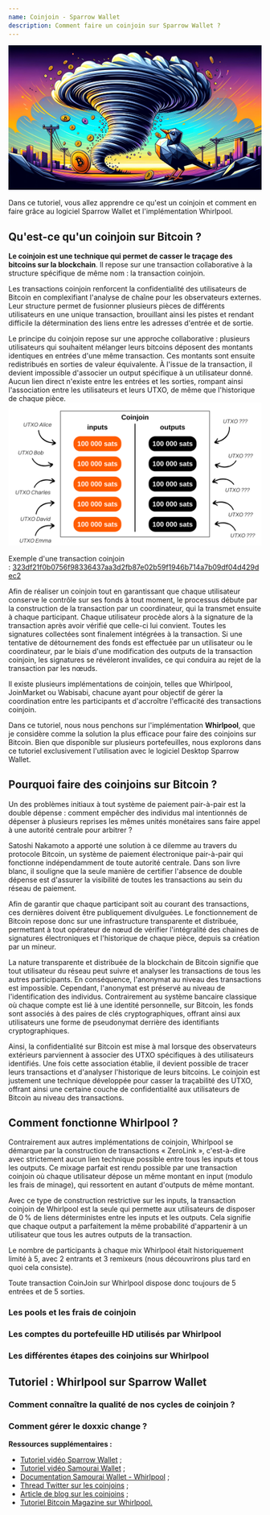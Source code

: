 ```yaml
---
name: Coinjoin - Sparrow Wallet
description: Comment faire un coinjoin sur Sparrow Wallet ?
---
```

![cover](assets/cover.webp)

Dans ce tutoriel, vous allez apprendre ce qu'est un coinjoin et comment en faire grâce au logiciel Sparrow Wallet et l'implémentation Whirlpool.

## Qu'est-ce qu'un coinjoin sur Bitcoin ?
**Le coinjoin est une technique qui permet de casser le traçage des bitcoins sur la blockchain**. Il repose sur une transaction collaborative à la structure spécifique de même nom : la transaction coinjoin.

Les transactions coinjoin renforcent la confidentialité des utilisateurs de Bitcoin en complexifiant l'analyse de chaîne pour les observateurs externes. Leur structure permet de fusionner plusieurs pièces de différents utilisateurs en une unique transaction, brouillant ainsi les pistes et rendant difficile la détermination des liens entre les adresses d'entrée et de sortie.

Le principe du coinjoin repose sur une approche collaborative : plusieurs utilisateurs qui souhaitent mélanger leurs bitcoins déposent des montants identiques en entrées d'une même transaction. Ces montants sont ensuite redistribués en sorties de valeur équivalente. À l'issue de la transaction, il devient impossible d'associer un output spécifique à un utilisateur donné. Aucun lien direct n'existe entre les entrées et les sorties, rompant ainsi l'association entre les utilisateurs et leurs UTXO, de même que l'historique de chaque pièce.
![coinjoin](assets/fr/1.png)

Exemple d'une transaction coinjoin : [323df21f0b0756f98336437aa3d2fb87e02b59f1946b714a7b09df04d429dec2](https://mempool.space/fr/tx/323df21f0b0756f98336437aa3d2fb87e02b59f1946b714a7b09df04d429dec2)

Afin de réaliser un coinjoin tout en garantissant que chaque utilisateur conserve le contrôle sur ses fonds à tout moment, le processus débute par la construction de la transaction par un coordinateur, qui la transmet ensuite à chaque participant. Chaque utilisateur procède alors à la signature de la transaction après avoir vérifié que celle-ci lui convient. Toutes les signatures collectées sont finalement intégrées à la transaction. Si une tentative de détournement des fonds est effectuée par un utilisateur ou le coordinateur, par le biais d'une modification des outputs de la transaction coinjoin, les signatures se révéleront invalides, ce qui conduira au rejet de la transaction par les nœuds.

Il existe plusieurs implémentations de coinjoin, telles que Whirlpool, JoinMarket ou Wabisabi, chacune ayant pour objectif de gérer la coordination entre les participants et d'accroître l'efficacité des transactions coinjoin.

Dans ce tutoriel, nous nous penchons sur l'implémentation **Whirlpool**, que je considère comme la solution la plus efficace pour faire des coinjoins sur Bitcoin. Bien que disponible sur plusieurs portefeuilles, nous explorons dans ce tutoriel exclusivement l'utilisation avec le logiciel Desktop Sparrow Wallet.

## Pourquoi faire des coinjoins sur Bitcoin ?
Un des problèmes initiaux à tout système de paiement pair-à-pair est la double dépense : comment empêcher des individus mal intentionnés de dépenser à plusieurs reprises les mêmes unités monétaires sans faire appel à une autorité centrale pour arbitrer ?

Satoshi Nakamoto a apporté une solution à ce dilemme au travers du protocole Bitcoin, un système de paiement électronique pair-à-pair qui fonctionne indépendamment de toute autorité centrale. Dans son livre blanc, il souligne que la seule manière de certifier l'absence de double dépense est d'assurer la visibilité de toutes les transactions au sein du réseau de paiement.

Afin de garantir que chaque participant soit au courant des transactions, ces dernières doivent être publiquement divulguées. Le fonctionnement de Bitcoin repose donc sur une infrastructure transparente et distribuée, permettant à tout opérateur de nœud de vérifier l'intégralité des chaines de signatures électroniques et l'historique de chaque pièce, depuis sa création par un mineur.

La nature transparente et distribuée de la blockchain de Bitcoin signifie que tout utilisateur du réseau peut suivre et analyser les transactions de tous les autres participants. En conséquence, l'anonymat au niveau des transactions est impossible. Cependant, l'anonymat est préservé au niveau de l'identification des individus. Contrairement au système bancaire classique où chaque compte est lié à une identité personnelle, sur Bitcoin, les fonds sont associés à des paires de clés cryptographiques, offrant ainsi aux utilisateurs une forme de pseudonymat derrière des identifiants cryptographiques.

Ainsi, la confidentialité sur Bitcoin est mise à mal lorsque des observateurs extérieurs parviennent à associer des UTXO spécifiques à des utilisateurs identifiés. Une fois cette association établie, il devient possible de tracer leurs transactions et d'analyser l'historique de leurs bitcoins. Le coinjoin est justement une technique développée pour casser la traçabilité des UTXO, offrant ainsi une certaine couche de confidentialité aux utilisateurs de Bitcoin au niveau des transactions.

## Comment fonctionne Whirlpool ?

Contrairement aux autres implémentations de coinjoin, Whirlpool se démarque par la construction de transactions « ZeroLink », c'est-à-dire avec strictement aucun lien technique possible entre tous les inputs et tous les outputs. Ce mixage parfait est rendu possible par une transaction coinjoin où chaque utilisateur dépose un même montant en input (modulo les frais de minage), qui ressortent en autant d'outputs de même montant.

Avec ce type de construction restrictive sur les inputs, la transaction coinjoin de Whirlpool est la seule qui permette aux utilisateurs de disposer de 0 % de liens déterministes entre les inputs et les outputs. Cela signifie que chaque output a parfaitement la même probabilité d'appartenir à un utilisateur que tous les autres outputs de la transaction.

Le nombre de participants à chaque mix Whirlpool était historiquement limité à 5, avec 2 entrants et 3 remixeurs (nous découvrirons plus tard en quoi cela consiste). 


Toute transaction CoinJoin sur Whirlpool dispose donc toujours de 5 entrées et de 5 sorties.




### Les pools et les frais de coinjoin




### Les comptes du portefeuille HD utilisés par Whirlpool




### Les différentes étapes des coinjoins sur Whirlpool





## Tutoriel : Whirlpool sur Sparrow Wallet







### Comment connaître la qualité de nos cycles de coinjoin ?




### Comment gérer le doxxic change ?






**Ressources supplémentaires :** 
- [Tutoriel vidéo Sparrow Wallet](https://planb.network/tutorials/wallet/sparrow) ;
- [Tutoriel vidéo Samourai Wallet](https://planb.network/tutorials/wallet/samourai) ;
- [Documentation Samourai Wallet - Whirlpool](https://docs.samourai.io/whirlpool/basic-concepts) ;
- [Thread Twitter sur les coinjoins](https://twitter.com/SamouraiWallet/status/1489220847336308739) ;
- [Article de blog sur les coinjoins](https://www.pandul.fr/post/comprendre-et-utiliser-le-coinjoin-sur-bitcoin) ;
- [Tutoriel Bitcoin Magazine sur Whirlpool.](https://bitcoinmagazine.com/technical/how-to-whirlpool-bitcoin-sparrow-wallet)
